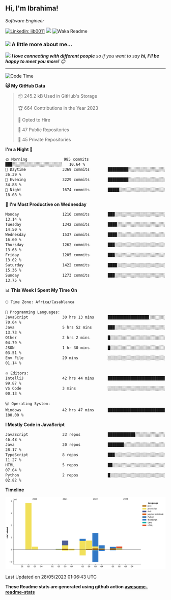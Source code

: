 <h2>Hi, I'm Ibrahima! </h2>
<p><em>Software Engineer 
</em></p>


[![Linkedin: iib0011](https://img.shields.io/badge/-iib0011-blue?style=flat-square&logo=Linkedin&logoColor=white&link=https://www.linkedin.com/in/iib0011/)](https://www.linkedin.com/in/iib0011/)
![](https://visitor-badge.glitch.me/badge?page_id=iib0011)
![Waka Readme](https://github.com/iib0011/iib0011/workflows/Waka%20Readme/badge.svg)


### <img src="https://media.giphy.com/media/VgCDAzcKvsR6OM0uWg/giphy.gif" width="50"> A little more about me...  


<img src="https://media.giphy.com/media/LnQjpWaON8nhr21vNW/giphy.gif" width="60"> <em><b>I love connecting with different people</b> so if you want to say <b>hi, I'll be happy to meet you more!</b> 😊</em>

---
<!--START_SECTION:waka-->
![Code Time](http://img.shields.io/badge/Code%20Time-2%2C112%20hrs%2033%20mins-blue)

**🐱 My GitHub Data** 

> 📦 245.2 kB Used in GitHub's Storage 
 > 
> 🏆 664 Contributions in the Year 2023
 > 
> 💼 Opted to Hire
 > 
> 📜 47 Public Repositories 
 > 
> 🔑 45 Private Repositories 
 > 
**I'm a Night 🦉** 

```text
🌞 Morning                985 commits         ███░░░░░░░░░░░░░░░░░░░░░░   10.64 % 
🌆 Daytime                3369 commits        █████████░░░░░░░░░░░░░░░░   36.39 % 
🌃 Evening                3229 commits        █████████░░░░░░░░░░░░░░░░   34.88 % 
🌙 Night                  1674 commits        █████░░░░░░░░░░░░░░░░░░░░   18.08 % 
```
📅 **I'm Most Productive on Wednesday** 

```text
Monday                   1216 commits        ███░░░░░░░░░░░░░░░░░░░░░░   13.14 % 
Tuesday                  1342 commits        ████░░░░░░░░░░░░░░░░░░░░░   14.50 % 
Wednesday                1537 commits        ████░░░░░░░░░░░░░░░░░░░░░   16.60 % 
Thursday                 1262 commits        ███░░░░░░░░░░░░░░░░░░░░░░   13.63 % 
Friday                   1205 commits        ███░░░░░░░░░░░░░░░░░░░░░░   13.02 % 
Saturday                 1422 commits        ████░░░░░░░░░░░░░░░░░░░░░   15.36 % 
Sunday                   1273 commits        ███░░░░░░░░░░░░░░░░░░░░░░   13.75 % 
```


📊 **This Week I Spent My Time On** 

```text
🕑︎ Time Zone: Africa/Casablanca

💬 Programming Languages: 
JavaScript               30 hrs 13 mins      ██████████████████░░░░░░░   70.64 % 
Java                     5 hrs 52 mins       ███░░░░░░░░░░░░░░░░░░░░░░   13.73 % 
Other                    2 hrs 2 mins        █░░░░░░░░░░░░░░░░░░░░░░░░   04.79 % 
JSON                     1 hr 30 mins        █░░░░░░░░░░░░░░░░░░░░░░░░   03.51 % 
Env File                 29 mins             ░░░░░░░░░░░░░░░░░░░░░░░░░   01.14 % 

🔥 Editors: 
IntelliJ                 42 hrs 44 mins      █████████████████████████   99.87 % 
VS Code                  3 mins              ░░░░░░░░░░░░░░░░░░░░░░░░░   00.13 % 

💻 Operating System: 
Windows                  42 hrs 47 mins      █████████████████████████   100.00 % 
```

**I Mostly Code in JavaScript** 

```text
JavaScript               33 repos            ████████████░░░░░░░░░░░░░   46.48 % 
Java                     20 repos            ███████░░░░░░░░░░░░░░░░░░   28.17 % 
TypeScript               8 repos             ███░░░░░░░░░░░░░░░░░░░░░░   11.27 % 
HTML                     5 repos             ██░░░░░░░░░░░░░░░░░░░░░░░   07.04 % 
Python                   2 repos             █░░░░░░░░░░░░░░░░░░░░░░░░   02.82 % 
```



**Timeline**

![Lines of Code chart](https://raw.githubusercontent.com/iib0011/iib0011/master/assets/bar_graph.png)


 Last Updated on 28/05/2023 01:06:43 UTC
<!--END_SECTION:waka-->

**These Readme stats are generated using github action [awesome-readme-stats](https://github.com/iib0011/waka-readme-stats)**
